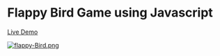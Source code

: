 # Flappy Bird Game using Javascript

[Live Demo](https://aviralsingh108.github.io/Flappy-Bird-Game/)

[![flappy-Bird.png](https://i.postimg.cc/6qP96pjV/flappy-Bird.png)](https://postimg.cc/PvmG2TkN)
